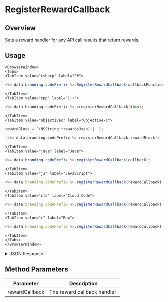 # RegisterRewardCallback
## Overview
Sets a reward handler for any API call results that return rewards.

## Usage

```mdx-code-block
<BrowserWindow>
<Tabs>
<TabItem value="csharp" label="C#">
```

```csharp
<%= data.branding.codePrefix %>.RegisterRewardCallback(callbackFunction);
```

```mdx-code-block
</TabItem>
<TabItem value="cpp" label="C++">
```

```cpp
<%= data.branding.codePrefix %>->registerRewardCallback(this);
```

```mdx-code-block
</TabItem>
<TabItem value="objectivec" label="Objective-C">
```

```objectivec
rewardBlock = ^(NSString *rewardsJson) {  };

[<%= data.branding.codePrefix %> registerRewardCallback:rewardBlock];
```

```mdx-code-block
</TabItem>
<TabItem value="java" label="Java">
```

```java
<%= data.branding.codePrefix %>.registerRewardCallback(callback);
```

```mdx-code-block
</TabItem>
<TabItem value="js" label="JavaScript">
```

```javascript
<%= data.branding.codePrefix %>.registerRewardCallback(rewardCallback);
```

```mdx-code-block
</TabItem>
<TabItem value="cfs" label="Cloud Code">
```

```javascript
<%= data.branding.codePrefix %>.registerRewardCallback(rewardCallback);
```

```mdx-code-block
</TabItem>
<TabItem value="r" label="Raw">
```

```javascript
<%= data.branding.codePrefix %>.registerRewardCallback(rewardCallback);
```

```mdx-code-block
</TabItem>
</Tabs>
</BrowserWindow>
```

<details>
<summary>JSON Response</summary>

```json
{
	"status": 200,
	"apiRewards": [{
		"service": "authenticationV2",
		"operation": "AUTHENTICATE",
		"rewards": {
			"rewardDetails": {
				// the reward depending on type (see docs)
			}
		}
	}]
}
```
</details>

## Method Parameters
Parameter | Description
--------- | -----------
rewardCallback | The reward callback handler.


